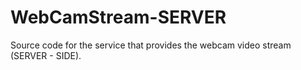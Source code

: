 # WebCamStream-SERVER
Source code for the service that provides the webcam video stream (SERVER - SIDE).

